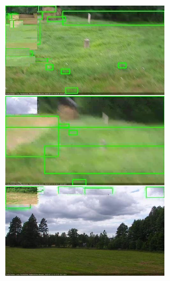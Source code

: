 ![20200713-144223-145225](in2/20200713/20200713-144223-145225_0_.jpg)
![20200713-150238-151241](in2/20200713/20200713-150238-151241_0_.jpg)
![20200713-151247-152251](in2/20200713/20200713-151247-152251_0_.jpg)
